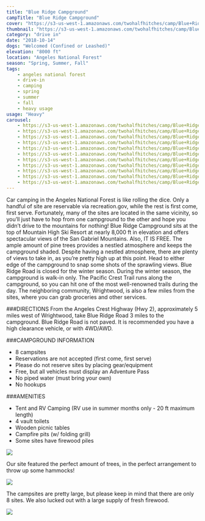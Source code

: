 ```yaml
---
title: "Blue Ridge Campground"
campTitle: "Blue Ridge Campground"
cover: "https://s3-us-west-1.amazonaws.com/twohalfhitches/camp/Blue+Ridge+Campground/_J8A6039.jpg"
thumbnail: "https://s3-us-west-1.amazonaws.com/twohalfhitches/camp/Blue+Ridge+Campground/thumbnail.jpg"
category: "drive in"
date: "2018-10-14"
dogs: "Welcomed (Confined or Leashed)"
elevation: "8000 ft"
location: "Angeles National Forest"
season: "Spring, Summer, Fall"
tags:
    - angeles national forest
    - drive-in
    - camping
    - spring
    - summer
    - fall
    - heavy usage
usage: "Heavy"
carousel:
    - https://s3-us-west-1.amazonaws.com/twohalfhitches/camp/Blue+Ridge+Campground/Gallery/_J8A6042.jpg
    - https://s3-us-west-1.amazonaws.com/twohalfhitches/camp/Blue+Ridge+Campground/Gallery/_J8A6043.jpg
    - https://s3-us-west-1.amazonaws.com/twohalfhitches/camp/Blue+Ridge+Campground/Gallery/_J8A6047.jpg
    - https://s3-us-west-1.amazonaws.com/twohalfhitches/camp/Blue+Ridge+Campground/Gallery/_J8A6048.jpg
    - https://s3-us-west-1.amazonaws.com/twohalfhitches/camp/Blue+Ridge+Campground/Gallery/_J8A6065.jpg
    - https://s3-us-west-1.amazonaws.com/twohalfhitches/camp/Blue+Ridge+Campground/Gallery/_J8A6067.jpg
    - https://s3-us-west-1.amazonaws.com/twohalfhitches/camp/Blue+Ridge+Campground/Gallery/_J8A6079.jpg
    - https://s3-us-west-1.amazonaws.com/twohalfhitches/camp/Blue+Ridge+Campground/Gallery/_J8A6081.jpg
    - https://s3-us-west-1.amazonaws.com/twohalfhitches/camp/Blue+Ridge+Campground/Gallery/_J8A6097.jpg
    - https://s3-us-west-1.amazonaws.com/twohalfhitches/camp/Blue+Ridge+Campground/Gallery/_J8A6099.jpg
    - https://s3-us-west-1.amazonaws.com/twohalfhitches/camp/Blue+Ridge+Campground/Gallery/_J8A6100.jpg
---
```


Car camping in the Angeles National Forest is like rolling the dice. Only a handful of site are reservable via recreation.gov, while the rest is first come, first serve. Fortunately, many of the sites are located in the same vicinity, so you’ll just have to hop from one campground to the other and hope you didn’t drive to the mountains for nothing! Blue Ridge Campground sits at the top of Mountain High Ski Resort at nearly 8,000 ft in elevation and offers spectacular views of the San Gabriel Mountains. Also, IT IS FREE. The ample amount of pine trees provides a nestled atmosphere and keeps the campground shaded. Despite having a nestled atmosphere, there are plenty of views to take in, as you’re pretty high up at this point. Head to either edge of the campground to snap some shots of the sprawling views. Blue Ridge Road is closed for the winter season. During the winter season, the campground is walk-in only. The Pacific Crest Trail runs along the campground, so you can hit one of the most well-renowned trails during the day. The neighboring community, Wrightwood, is also a few miles from the sites, where you can grab groceries and other services.

###DIRECTIONS
From the Angeles Crest Highway (Hwy 2), approximately 5 miles west of Wrightwood, take Blue Ridge Road 3 miles to the campground. Blue Ridge Road is not paved. It is recommended you have a high clearance vehicle, or with 4WD/AWD.

###CAMPGROUND INFORMATION

- 8 campsites
- Reservations are not accepted (first come, first serve)
- Please do not reserve sites by placing gear/equipment
- Free, but all vehicles must display an Adventure Pass
- No piped water (must bring your own)
- No hookups

###AMENITIES

- Tent and RV Camping (RV use in summer months only - 20 ft maximum length)
- 4 vault toilets
- Wooden picnic tables
- Campfire pits (w/ folding grill)
- Some sites have firewood piles

![](https://s3-us-west-1.amazonaws.com/twohalfhitches/camp/Blue+Ridge+Campground/Content/_J8A6051.jpg)

Our site featured the perfect amount of trees, in the perfect arrangement to throw up some hammocks!

![](https://s3-us-west-1.amazonaws.com/twohalfhitches/camp/Blue+Ridge+Campground/Content/_J8A6059.jpg)

The campsites are pretty large, but please keep in mind that there are only 8 sites. We also lucked out with a large supply of fresh firewood.

![](https://s3-us-west-1.amazonaws.com/twohalfhitches/camp/Blue+Ridge+Campground/Content/_J8A6095.jpg)
